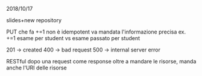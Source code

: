 2018/10/17

slides+new repository

PUT che fa +=1 non è idempotent
    va mandata l'informazione precisa
	ex. +=1 esame per student vs esame passato per student 

201 -> created
400 -> bad request 
500 -> internal server error

RESTful
dopo una request
come response oltre a mandare le risorse, manda anche l'URI delle risorse
